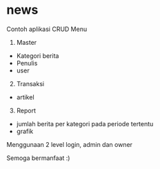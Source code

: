 # news
Contoh aplikasi CRUD
Menu
1. Master
  - Kategori berita
  - Penulis
  - user
2. Transaksi
  - artikel
3. Report
  - jumlah berita per kategori pada periode tertentu
  - grafik
  
Menggunaan 2 level login, admin dan owner

Semoga bermanfaat :)
